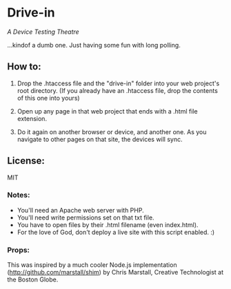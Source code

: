 # Drive-in 
_A Device Testing Theatre_

...kindof a dumb one. Just having some fun with long polling.

## How to:

1. Drop the .htaccess file and the "drive-in" folder into your web project's root directory. (If you already have an .htaccess file, drop the contents of this one into yours)

2. Open up any page in that web project that ends with a .html file extension. 

3. Do it again on another browser or device, and another one. As you navigate to other pages on that site, the devices will sync.

## License:

MIT

### Notes:

- You'll need an Apache web server with PHP.
- You'll need write permissions set on that txt file.
- You have to open files by their .html filename (even index.html).
- For the love of God, don't deploy a live site with this script enabled. :)

### Props:

This was inspired by a much cooler Node.js implementation (http://github.com/marstall/shim) by Chris Marstall, Creative Technologist at the Boston Globe. 